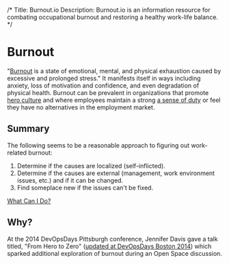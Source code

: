 /*
Title: Burnout.io
Description: Burnout.io is an information resource for combating occupational burnout and restoring a healthy work-life balance.
*/

# Burnout
"<a target="_blank" href="http://www.helpguide.org/mental/burnout_signs_symptoms.htm">Burnout</a> is a state of emotional, mental, and physical exhaustion caused by excessive and prolonged stress." It manifests itself in ways including anxiety, loss of motivation and confidence, and even degradation of physical health. Burnout can be prevalent in organizations that promote <a target="_blank" href="http://www.activestate.com/blog/2014/01/devops-hero-culture">hero culture</a> and where employees maintain a strong <a target="_blank" href="http://www.thestar.com/business/2012/04/06/employees_who_feel_trapped_in_jobs_more_likely_to_suffer_burnout.html">a sense of duty</a> or feel they have no alternatives in the employment market.

## Summary
The following seems to be a reasonable approach to figuring out work-related burnout:

1. Determine if the causes are localized (self-inflicted).
2. Determine if the causes are external (management, work environment issues, etc.) and if it
can be changed.
3. Find someplace new if the issues can't be fixed.

<div id="action">
	<a class="pure-button pure-button-primary button-action" href="/actionables">What Can I Do?</a>
</div>

## Why?
At the 2014 DevOpsDays Pittsburgh conference, Jennifer Davis gave a talk titled, "From Hero to Zero" (<a target="_blank" href="https://vimeo.com/104252736#t=1m4s">updated at DevOpsDays Boston 2014</a>) which sparked additional exploration of burnout during an Open Space discussion.

